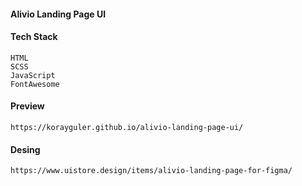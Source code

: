 #### Alivio Landing Page UI

#### Tech Stack

```
HTML
SCSS
JavaScript
FontAwesome
```

#### Preview

```
https://korayguler.github.io/alivio-landing-page-ui/
```

#### Desing

```
https://www.uistore.design/items/alivio-landing-page-for-figma/
```
